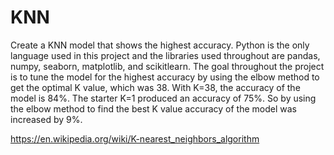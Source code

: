 # KNN
Create a KNN model that shows the highest accuracy. Python is the only language used in this project
and the libraries used throughout are pandas, numpy, seaborn, matplotlib, and scikitlearn. The goal throughout
the project is to tune the model for the highest accuracy by using the elbow method to get the optimal 
K value, which was 38. With K=38, the accuracy of the model is 84%. The starter K=1 produced an accuracy of 
75%. So by using the elbow method to find the best K value accuracy of the model was increased by 9%. 

https://en.wikipedia.org/wiki/K-nearest_neighbors_algorithm

